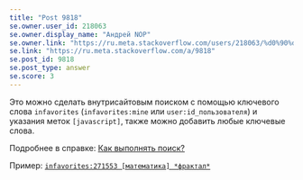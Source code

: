 ```yaml
---
title: "Post 9818"
se.owner.user_id: 218063
se.owner.display_name: "Андрей NOP"
se.owner.link: "https://ru.meta.stackoverflow.com/users/218063/%d0%90%d0%bd%d0%b4%d1%80%d0%b5%d0%b9-nop"
se.link: "https://ru.meta.stackoverflow.com/a/9818"
se.post_id: 9818
se.post_type: answer
se.score: 3
---
```

<p>Это можно сделать внутрисайтовым поиском с помощью ключевого слова <code>infavorites</code> (<code>infavorites:mine</code> или <code>user:id_пользователя</code>) и указания меток <code>[javascript]</code>, также можно добавить любые ключевые слова.</p>

<p>Подробнее в справке: <a href="https://ru.stackoverflow.com/help/searching">Как выполнять поиск?</a></p>

<p>Пример: <a href="https://ru.stackoverflow.com/search?q=infavorites%3A271553+%5B%D0%BC%D0%B0%D1%82%D0%B5%D0%BC%D0%B0%D1%82%D0%B8%D0%BA%D0%B0%5D+*%D1%84%D1%80%D0%B0%D0%BA%D1%82%D0%B0%D0%BB*"><code>infavorites:271553 [математика] *фрактал*</code></a></p>
